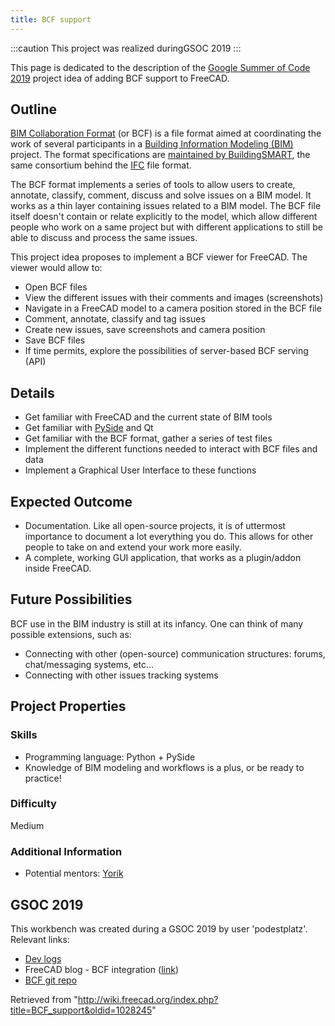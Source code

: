 ```yaml
---
title: BCF support
---
```

:::caution
This project was realized duringGSOC 2019
:::

This page is dedicated to the description of the [Google Summer of Code 2019](/Google_Summer_of_Code "Google Summer of Code") project idea of adding BCF support to FreeCAD.

## Outline

[BIM Collaboration Format](https://www.buildingsmart.org/bim-collaboration-format-explained/) (or BCF) is a file format aimed at coordinating the work of several participants in a [Building Information Modeling (BIM)](https://en.wikipedia.org/wiki/Building_information_modeling) project. The format specifications are [maintained by BuildingSMART](http://www.buildingsmart-tech.org/specifications/bcf-releases), the same consortium behind the [IFC](https://en.wikipedia.org/wiki/Industry_Foundation_Classes) file format.

The BCF format implements a series of tools to allow users to create, annotate, classify, comment, discuss and solve issues on a BIM model. It works as a thin layer containing issues related to a BIM model. The BCF file itself doesn't contain or relate explicitly to the model, which allow different people who work on a same project but with different applications to still be able to discuss and process the same issues.

This project idea proposes to implement a BCF viewer for FreeCAD. The viewer would allow to:

* Open BCF files
* View the different issues with their comments and images (screenshots)
* Navigate in a FreeCAD model to a camera position stored in the BCF file
* Comment, annotate, classify and tag issues
* Create new issues, save screenshots and camera position
* Save BCF files
* If time permits, explore the possibilities of server-based BCF serving (API)

## Details

* Get familiar with FreeCAD and the current state of BIM tools
* Get familiar with [PySide](https://en.wikipedia.org/wiki/PySide) and Qt
* Get familiar with the BCF format, gather a series of test files
* Implement the different functions needed to interact with BCF files and data
* Implement a Graphical User Interface to these functions

## Expected Outcome

* Documentation. Like all open-source projects, it is of uttermost importance to document a lot everything you do. This allows for other people to take on and extend your work more easily.
* A complete, working GUI application, that works as a plugin/addon inside FreeCAD.

## Future Possibilities

BCF use in the BIM industry is still at its infancy. One can think of many possible extensions, such as:

* Connecting with other (open-source) communication structures: forums, chat/messaging systems, etc...
* Connecting with other issues tracking systems

## Project Properties

### Skills

* Programming language: Python + PySide
* Knowledge of BIM modeling and workflows is a plus, or be ready to practice!

### Difficulty

Medium

### Additional Information

* Potential mentors: [Yorik](http://forum.freecadweb.org/memberlist.php?mode=viewprofile&u=68)

## GSOC 2019

This workbench was created during a GSOC 2019 by user 'podestplatz'. Relevant links:

* [Dev logs](https://podestplatz.github.io/FreeCAD-blog/posts/dev-logs/)
* FreeCAD blog - BCF integration ([link](https://podestplatz.github.io/FreeCAD-blog/))
* [BCF git repo](https://github.com/podestplatz/BCF-Plugin-FreeCAD/)

Retrieved from "<http://wiki.freecad.org/index.php?title=BCF_support&oldid=1028245>"